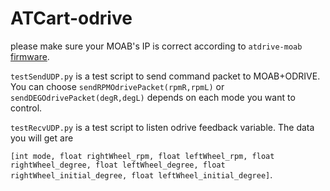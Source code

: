 # ATCart-odrive

please make sure your MOAB's IP is correct according to `atdrive-moab` [firmware](https://github.com/rasheeddo/atdrive-moab/tree/odrive).


`testSendUDP.py` is a test script to send command packet to MOAB+ODRIVE. You can choose `sendRPMOdrivePacket(rpmR,rpmL)` or `sendDEGOdrivePacket(degR,degL)` depends on each mode you want to control.

`testRecvUDP.py` is a test script to listen odrive feedback variable. The data you will get are

`[int mode, float rightWheel_rpm, float leftWheel_rpm, float rightWheel_degree, float leftWheel_degree, float rightWheel_initial_degree, float leftWheel_initial_degree]`.

